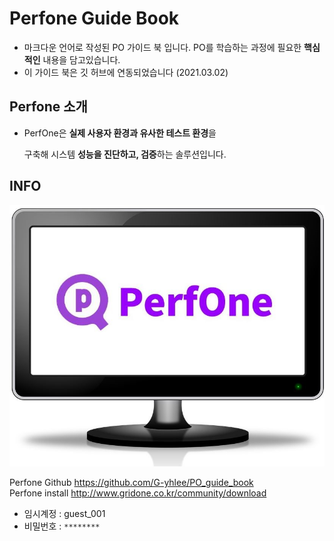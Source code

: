 # Perfone Guide Book
* 마크다운 언어로 작성된 PO 가이드 북 입니다. PO를 학습하는 과정에 필요한 **핵심적인** 내용을 담고있습니다. 
* 이 가이드 북은 깃 허브에 연동되었습니다 \(2021.03.02\)  


## Perfone 소개

* PerfOne은 **실제 사용자 환경과 유사한 테스트 환경**을

  구축해 시스템 **성능을 진단하고, 검증**하는 솔루션입니다.

## INFO

![](.gitbook/assets/perfone_monitor.jpg)

Perfone Github  https://github.com/G-yhlee/PO_guide_book  
Perfone install http://www.gridone.co.kr/community/download  
  - 임시계정 : guest_001
  - 비밀번호 : `********`


